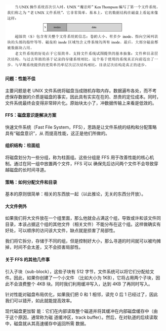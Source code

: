 ![image-20220411131312366](../res/image-20220411131312366.png)

#### 问题：性能不佳

主要问题是老 UNIX 文件系统将磁盘当成随机存取内存。数据遍布各处，而不考虑保存数据的介质是磁盘的事实，因此具有实实在在的、昂贵的定位成本。同时，文件系统最终会变得非常碎片化。原始块太小了，冲数据传输上来看是低效的。

#### FFS：磁盘意识是解决方案

快速文件系统（Fast File System，FFS），思路是让文件系统的结构和分配策略具有“磁盘意识”，从 而提高性能，这正是他们所做的。

#### 组织结构：柱面组

将磁盘划分为一些分组，称为柱面组。这些分组是 FFS 用于改善性能的核心机制。通过在同一组中放置两个文件，FFS 可以 确保先后访问两个文件不会导致穿越磁盘的长时间寻道。

#### 策略：如何分配文件和目录

基本的原则很简单：相关的东西放一起（以此推论，无关的东西分开放）。

#### 大文件例外

如果我们将大文件放在一个组里面，那么他就会占满这个组，导致或许和该文件同目录，本该占据这个组的其他文件（相关文件）不能分布在这个组。这样做确实有好处，可以顺序的访问该大文件，缺点就是损害了局部性。

我们将它拆分，存储于不同的组，但是控制好大小，那么寻道的时间就可以被均摊掉，时间不会太差，又不会损害局部性。

#### 关于 FFS 的其他几件事

引入子块（sub-block），这些子块有 512 字节，文件系统可以将它们分配给文件。因此，如果你创建了一个小文件 （比如大小为 1KB），它将占用两个子块，因此不会浪费整个 4KB 块。同时我们利用缓冲写入，达到 4KB 了再同时写入。

针对性能对磁盘布局优化，如果我们把 0 和 1 相邻，读完 0 后 1 已经过了，因此我们可以错开，如此就能提高效率。

现代磁盘更加智 能：它们在内部读取整个磁道并将其缓冲在内部磁盘缓存中（由于这个原因，通常称为磁 道缓冲区，track buffer）。然后，在对轨道的后续读取中，磁盘就从其高速缓存中返回所需 数据。